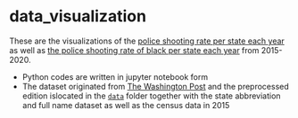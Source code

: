 # data_visualization
These are the visualizations of the [police shooting rate per state each year](https://yingfeihong01.github.io/data_visualization/shooting_2015-2020.html
) as well as [the police shooting rate of black per state each year](https://yingfeihong01.github.io/data_visualization/shooting_black_2015-2020.html
) from 2015-2020.
- Python codes are written in jupyter notebook form
- The dataset originated from [The Washington Post](https://www.washingtonpost.com/graphics/investigations/police-shootings-database/)
and the preprocessed edition islocated in the [`data`](/data) folder together with the state abbreviation and full name dataset as well as the census data in 2015


